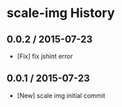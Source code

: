 # scale-img History

## 0.0.2 / 2015-07-23
* [Fix] fix jshint error

## 0.0.1 / 2015-07-23
* [New] scale img initial commit